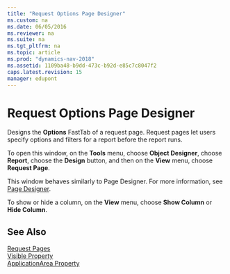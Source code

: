 ```yaml
---
title: "Request Options Page Designer"
ms.custom: na
ms.date: 06/05/2016
ms.reviewer: na
ms.suite: na
ms.tgt_pltfrm: na
ms.topic: article
ms.prod: "dynamics-nav-2018"
ms.assetid: 1109ba48-b9dd-473c-b92d-e85c7c8047f2
caps.latest.revision: 15
manager: edupont
---
```

# Request Options Page Designer
Designs the **Options** FastTab of a request page. Request pages let users specify options and filters for a report before the report runs.  

 To open this window, on the **Tools** menu, choose **Object Designer**, choose **Report**, choose the **Design** button, and then on the **View** menu, choose **Request Page**.  

 This window behaves similarly to Page Designer. For more information, see [Page Designer](-$-S_21401-Page-Designer-$-.md).  

 To show or hide a column, on the **View** menu, choose **Show Column** or **Hide Column**.  

## See Also  
 [Request Pages](../Request-Pages.md)   
 [Visible Property](../Visible-Property.md)   
 [ApplicationArea Property](../ApplicationArea-Property.md)
